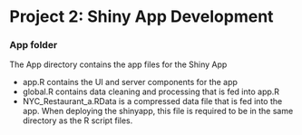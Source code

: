 # Project 2: Shiny App Development
### App folder

The App directory contains the app files for the Shiny App
 - app.R contains the UI and server components for the app
 - global.R contains data cleaning and processing that is fed into app.R
 - NYC_Restaurant_a.RData is a compressed data file that is fed into the app. When deploying the shinyapp, this file is required to be in the same directory as the R script files.
